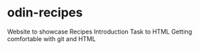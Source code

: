 # odin-recipes
Website to showcase Recipes
Introduction Task to HTML
Getting comfortable with git and HTML
